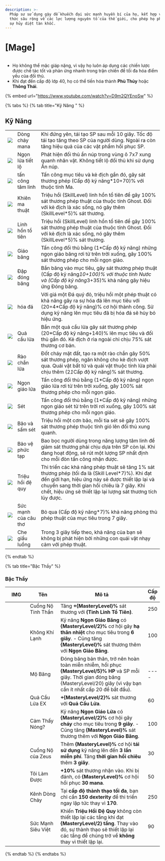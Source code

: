 ```yaml
---
description: >-
  Pháp sư sử dụng gậy để khuếch đại sức mạnh huyền bí của họ, kết hợp với kiến
  thức sâu rộng về các lực lượng nguyên tố của thế giới, cho phép họ phát động
  sự hủy diệt tàn khốc.
---
```


# \[Mage]

<figure><img src="../../.gitbook/assets/700px-1Mago.png" alt=""><figcaption></figcaption></figure>

* Họ không thể mặc giáp nặng, vì vậy họ luôn áp dụng các chiến lược được chế tác tốt và phản ứng nhanh trong trận chiến để tối đa hóa điểm yếu của đối thủ.
* Khi đạt đến cấp độ lớp 40, họ có thể tiến hóa thành **Phù Thủy** hoặc **Thông Thái**.

{% embed url="https://www.youtube.com/watch?v=D9m2QYEnoSw" %}

{% tabs %}
{% tab title="Kỹ Năng " %}
## **Kỹ Năng**

|                                                                                                                                                                                                                                                                                                                                                                           |                      |                                                                                                                                                                                                                                                                        |
| ------------------------------------------------------------------------------------------------------------------------------------------------------------------------------------------------------------------------------------------------------------------------------------------------------------------------------------------------------------------------- | -------------------- | ---------------------------------------------------------------------------------------------------------------------------------------------------------------------------------------------------------------------------------------------------------------------- |
| ![](https://arkaik-asia.gitbook.io/~gitbook/image?url=https%3A%2F%2F1735100514-files.gitbook.io%2F%7E%2Ffiles%2Fv0%2Fb%2Fgitbook-x-prod.appspot.com%2Fo%2Fspaces%252FfA1d8I6XIBkJLUE5jZHm%252Fuploads%252FhFTVeTrMrejoSP62NUxS%252F9a.png%3Falt%3Dmedia%26token%3D6cea7fde-f27a-4068-931e-d20ec3a5773a\&width=300\&dpr=4\&quality=100\&sign=c0581b9d\&sv=2)               | Dòng chảy mana       | Khi đứng yên, tái tạo SP sau mỗi 10 giây. Tốc độ tái tạo tăng theo SP của người dùng. Ngoài ra còn tăng hiệu quả của các vật phẩm hồi phục SP.                                                                                                                         |
| ![](https://arkaik-asia.gitbook.io/~gitbook/image?url=https%3A%2F%2F1735100514-files.gitbook.io%2F%7E%2Ffiles%2Fv0%2Fb%2Fgitbook-x-prod.appspot.com%2Fo%2Fspaces%252FfA1d8I6XIBkJLUE5jZHm%252Fuploads%252FFhwtcbgL4IepyBGEEZxf%252F10a.png%3Falt%3Dmedia%26token%3D94c40f1c-d2dc-48e3-b7a0-9588fe081388\&width=300\&dpr=4\&quality=100\&sign=704481f1\&sv=2)              | Ngọn lửa tiết lộ     | Phát hiện đối thủ ẩn núp trong vùng ô 7x7 xung quanh nhân vật. Không tiết lộ đối thủ khi sử dụng Ẩn núp.                                                                                                                                                               |
| ![](https://arkaik-asia.gitbook.io/~gitbook/image?url=https%3A%2F%2F1735100514-files.gitbook.io%2F%7E%2Ffiles%2Fv0%2Fb%2Fgitbook-x-prod.appspot.com%2Fo%2Fspaces%252FfA1d8I6XIBkJLUE5jZHm%252Fuploads%252F0u9Le47icQJbgMXABKtc%252F11aa%2520%281%29.png%3Falt%3Dmedia%26token%3Da1997dc9-16dc-40dc-a4a8-d84d665e8b22\&width=300\&dpr=4\&quality=100\&sign=798405df\&sv=2) | tấn công tâm linh    | Tấn công mục tiêu và kẻ địch gần đó, gây sát thương phép (Cấp độ kỹ năng\*10+70)% với thuộc tính Ma.                                                                                                                                                                   |
| ![](https://arkaik-asia.gitbook.io/~gitbook/image?url=https%3A%2F%2F1735100514-files.gitbook.io%2F%7E%2Ffiles%2Fv0%2Fb%2Fgitbook-x-prod.appspot.com%2Fo%2Fspaces%252FfA1d8I6XIBkJLUE5jZHm%252Fuploads%252FapwttSM80iLbb9hYjEWr%252F12a.png%3Falt%3Dmedia%26token%3D3b948f6c-dc75-4ed4-93bf-eca5057103dd\&width=300\&dpr=4\&quality=100\&sign=55228cd0\&sv=2)              | Khiên ma thuật       | Triệu hồi (SkillLevel) linh hồn tổ tiên để gây 100% sát thương phép thuật của thuộc tính Ghost. Đối với kẻ địch là xác sống, nó gây thêm (SkillLevel\*5)% sát thương.                                                                                                  |
| ![](https://arkaik-asia.gitbook.io/~gitbook/image?url=https%3A%2F%2F1735100514-files.gitbook.io%2F%7E%2Ffiles%2Fv0%2Fb%2Fgitbook-x-prod.appspot.com%2Fo%2Fspaces%252FfA1d8I6XIBkJLUE5jZHm%252Fuploads%252F0u9Le47icQJbgMXABKtc%252F11aa%2520%281%29.png%3Falt%3Dmedia%26token%3Da1997dc9-16dc-40dc-a4a8-d84d665e8b22\&width=300\&dpr=4\&quality=100\&sign=798405df\&sv=2) | Linh hồn tổ tiên     | Triệu hồi (SkillLevel) linh hồn tổ tiên để gây 100% sát thương phép thuật của thuộc tính Ghost. Đối với kẻ địch là xác sống, nó gây thêm (SkillLevel\*5)% sát thương.                                                                                                  |
| ![](https://arkaik-asia.gitbook.io/~gitbook/image?url=https%3A%2F%2F1735100514-files.gitbook.io%2F%7E%2Ffiles%2Fv0%2Fb%2Fgitbook-x-prod.appspot.com%2Fo%2Fspaces%252FfA1d8I6XIBkJLUE5jZHm%252Fuploads%252FWnonLJk6CFy7rRvyfeJu%252F14a.png%3Falt%3Dmedia%26token%3D07c0073e-52e2-434f-b1b5-7d487a8fa8c3\&width=300\&dpr=4\&quality=100\&sign=d1c3905f\&sv=2)              | Giáo băng            | Tấn công đối thủ bằng (1\*Cấp độ kỹ năng) những ngọn giáo băng rơi từ trên trời xuống, gây 100% sát thương phép cho mỗi ngọn giáo.                                                                                                                                     |
| ![](https://arkaik-asia.gitbook.io/~gitbook/image?url=https%3A%2F%2F1735100514-files.gitbook.io%2F%7E%2Ffiles%2Fv0%2Fb%2Fgitbook-x-prod.appspot.com%2Fo%2Fspaces%252FfA1d8I6XIBkJLUE5jZHm%252Fuploads%252FTajF4rOLAUG8fzAlKbsx%252F15a.png%3Falt%3Dmedia%26token%3D740f056d-8137-4c52-b6db-6dfc1ea9c5dd\&width=300\&dpr=4\&quality=100\&sign=358a68a1\&sv=2)              | Đập đóng băng        | Bắn băng vào mục tiêu, gây sát thương phép thuật (Cấp độ kỹ năn&#x67;_&#x31;0+100)% với thuộc tính Nước và (Cấp độ kỹ năn&#x67;_&#x33;+35)% khả năng gây hiệu ứng Đóng băng.                                                                                           |
| ![](https://arkaik-asia.gitbook.io/~gitbook/image?url=https%3A%2F%2F1735100514-files.gitbook.io%2F%7E%2Ffiles%2Fv0%2Fb%2Fgitbook-x-prod.appspot.com%2Fo%2Fspaces%252FfA1d8I6XIBkJLUE5jZHm%252Fuploads%252F8dqd4009b3IOQsaXRjIs%252F16a.png%3Falt%3Dmedia%26token%3Dd6a45d9b-5fea-4ec0-ad63-f715cd78199a\&width=300\&dpr=4\&quality=100\&sign=6e050bb7\&sv=2)              | hóa đá               | Với giá một Đá quý đỏ, triệu hồi một phép thuật có khả năng gây ra sự hóa đá lên mục tiêu với (20+4\*Cấp độ kỹ năng)% cơ hội thành công. Sử dụng kỹ năng lên mục tiêu đã bị hóa đá sẽ hủy bỏ hiệu ứng.                                                                 |
| ![](https://arkaik-asia.gitbook.io/~gitbook/image?url=https%3A%2F%2F1735100514-files.gitbook.io%2F%7E%2Ffiles%2Fv0%2Fb%2Fgitbook-x-prod.appspot.com%2Fo%2Fspaces%252FfA1d8I6XIBkJLUE5jZHm%252Fuploads%252FRyzyMpiksebeYhoTjWjw%252F17a.png%3Falt%3Dmedia%26token%3Dcdeecb75-dfe3-4385-93d2-5f7fd283eb0f\&width=300\&dpr=4\&quality=100\&sign=f9cf85ad\&sv=2)              | Quả cầu lửa          | Bắn một quả cầu lửa gây sát thương phép (20\*Cấp độ kỹ năng+140)% lên mục tiêu và đối thủ gần đó. Kẻ địch ở rìa ngoài chỉ chịu 75% sát thương cơ bản.                                                                                                                  |
| ![](https://arkaik-asia.gitbook.io/~gitbook/image?url=https%3A%2F%2F1735100514-files.gitbook.io%2F%7E%2Ffiles%2Fv0%2Fb%2Fgitbook-x-prod.appspot.com%2Fo%2Fspaces%252FfA1d8I6XIBkJLUE5jZHm%252Fuploads%252FEt1HUF0PBYIRcSSDN0vn%252F18a.png%3Falt%3Dmedia%26token%3Dfa383d5e-61d6-4853-b649-24c26d0a420c\&width=300\&dpr=4\&quality=100\&sign=6807e148\&sv=2)              | Rào chắn lửa         | Đốt cháy mặt đất, tạo ra một rào chắn gây 50% sát thương phép, ngăn không cho kẻ địch vượt qua. Quái vật bất tử và quái vật thuộc tính lửa phải chịu thêm (&#x32;_&#x31;_&#x43;ấp độ kỹ năng)% sát thương.                                                             |
| ![](https://arkaik-asia.gitbook.io/~gitbook/image?url=https%3A%2F%2F1735100514-files.gitbook.io%2F%7E%2Ffiles%2Fv0%2Fb%2Fgitbook-x-prod.appspot.com%2Fo%2Fspaces%252FfA1d8I6XIBkJLUE5jZHm%252Fuploads%252FwVKEfUDIFk1HuvjcLBE2%252F19a.png%3Falt%3Dmedia%26token%3D790f0ba0-40cd-47a1-9998-6568fdcd28e5\&width=300\&dpr=4\&quality=100\&sign=8adf397f\&sv=2)              | Ngọn giáo lửa        | Tấn công đối thủ bằng (1\*Cấp độ kỹ năng) ngọn giáo lửa rơi từ trên trời xuống, gây 100% sát thương phép cho mỗi ngọn giáo.                                                                                                                                            |
| ![](https://arkaik-asia.gitbook.io/~gitbook/image?url=https%3A%2F%2F1735100514-files.gitbook.io%2F%7E%2Ffiles%2Fv0%2Fb%2Fgitbook-x-prod.appspot.com%2Fo%2Fspaces%252FfA1d8I6XIBkJLUE5jZHm%252Fuploads%252FOpaPmEFERsyWKqUWjLj2%252F20a.png%3Falt%3Dmedia%26token%3Db5f8c18b-1202-4a1a-bffa-3473d5d10a03\&width=300\&dpr=4\&quality=100\&sign=4b8e4d30\&sv=2)              | Sét                  | Tấn công đối thủ bằng (1\*Cấp độ kỹ năng) những ngọn giáo sét từ trên trời rơi xuống, gây 100% sát thương phép cho mỗi ngọn giáo.                                                                                                                                      |
| ![](https://arkaik-asia.gitbook.io/~gitbook/image?url=https%3A%2F%2F1735100514-files.gitbook.io%2F%7E%2Ffiles%2Fv0%2Fb%2Fgitbook-x-prod.appspot.com%2Fo%2Fspaces%252FfA1d8I6XIBkJLUE5jZHm%252Fuploads%252FNdwucy708d3iCdtlXJ4I%252F21a.png%3Falt%3Dmedia%26token%3De32fde27-99bd-4711-b4f3-12c91ea4c4af\&width=300\&dpr=4\&quality=100\&sign=5eb503b1\&sv=2)              | Bão và sấm sét       | Triệu hồi một cơn bão, mỗi tia sét sẽ gây 100% sát thương phép thuộc tính gió lên đối thủ xung quanh.                                                                                                                                                                  |
| ![](https://arkaik-asia.gitbook.io/~gitbook/image?url=https%3A%2F%2F1735100514-files.gitbook.io%2F%7E%2Ffiles%2Fv0%2Fb%2Fgitbook-x-prod.appspot.com%2Fo%2Fspaces%252FfA1d8I6XIBkJLUE5jZHm%252Fuploads%252FN6hB1RYMe1cO8UPMrBaH%252F157a.png%3Falt%3Dmedia%26token%3D84303e95-91b0-4dd3-bc63-2d6896e88535\&width=300\&dpr=4\&quality=100\&sign=af9133b3\&sv=2)             | Bảo vệ phức tạp      | Bao bọc người dùng trong năng lượng tâm linh để giảm sát thương phải chịu dựa trên SP còn lại. Khi đang hoạt động, sẽ rút một lượng SP nhất định cho mỗi đòn tấn công nhận được.                                                                                       |
| ![](https://arkaik-asia.gitbook.io/~gitbook/image?url=https%3A%2F%2F1735100514-files.gitbook.io%2F%7E%2Ffiles%2Fv0%2Fb%2Fgitbook-x-prod.appspot.com%2Fo%2Fspaces%252FfA1d8I6XIBkJLUE5jZHm%252Fuploads%252FyY2mNC6Yd3DcKV7SdS4O%252F758a.png%3Falt%3Dmedia%26token%3D94d57d7c-e25b-463a-87d9-415da401f407\&width=300\&dpr=4\&quality=100\&sign=f116b93d\&sv=2)             | Triệu hồi đệ quy     | Thi triển các khả năng phép thuật sẽ tăng 1% sát thương phép (tối đa là (Skill Level\*7)%). Khi đạt đến giới hạn, hiệu ứng này sẽ được thiết lập lại và chuyển sang thời gian hồi chiêu là 7 giây. Khi chết, hiệu ứng sẽ thiết lập lại lượng sát thương tích lũy được. |
| ![](https://arkaik-asia.gitbook.io/~gitbook/image?url=https%3A%2F%2F1735100514-files.gitbook.io%2F%7E%2Ffiles%2Fv0%2Fb%2Fgitbook-x-prod.appspot.com%2Fo%2Fspaces%252FfA1d8I6XIBkJLUE5jZHm%252Fuploads%252Fx4P99ONflKQ3eB6ZcRRx%252F759a.png%3Falt%3Dmedia%26token%3Dc9264495-479d-4257-88af-634193dbc08b\&width=300\&dpr=4\&quality=100\&sign=6fa0bd48\&sv=2)             | Sức mạnh của câu thơ | Bỏ qua (Cấp độ kỹ năng\*7)% khả năng phòng thủ phép thuật của mục tiêu trong 7 giây.                                                                                                                                                                                   |
| ![](https://arkaik-asia.gitbook.io/~gitbook/image?url=https%3A%2F%2F1735100514-files.gitbook.io%2F%7E%2Ffiles%2Fv0%2Fb%2Fgitbook-x-prod.appspot.com%2Fo%2Fspaces%252FfA1d8I6XIBkJLUE5jZHm%252Fuploads%252Frz4bT95COZgKC8RG2PG2%252F760a.png%3Falt%3Dmedia%26token%3Db19f7a3c-bda0-4eb4-8187-cb67c66673f3\&width=300\&dpr=4\&quality=100\&sign=1e12651\&sv=2)              | Che giấu luồng       | Trong 3 giây tiếp theo, khả năng của bạn sẽ không bị phát hiện bởi những con quái vật nhạy cảm với phép thuật.                                                                                                                                                         |
{% endtab %}

{% tab title="Bậc Thầy" %}
### Bậc Thầy

<table><thead><tr><th width="84">IMG</th><th width="119">Tên</th><th width="392">Mô tả</th><th>Cấp độ</th></tr></thead><tbody><tr><td><img src="../../.gitbook/assets/11aa (1).png" alt=""></td><td>Cuồng Nộ Tinh Thần</td><td>Tăng <strong>+{MasteryLevel}%</strong> sát thương với <strong>(Tinh Linh Tổ Tiên)</strong>.</td><td>250</td></tr><tr><td><img src="../../.gitbook/assets/14a.png" alt=""></td><td>Không Khí Lạnh</td><td>Kỹ năng <strong>Ngọn Giáo Băng</strong> có <strong>{MasteryLevel/2}%</strong> cơ hội gây <strong>hạ thân nhiệt</strong> cho mục tiêu trong <strong>6 giây</strong>. - Cũng tăng <strong>{MasteryLevel}%</strong> sát thương thêm với <strong>Ngọn Giáo Băng</strong>.</td><td>100</td></tr><tr><td><img src="../../.gitbook/assets/15a.png" alt=""></td><td>Mộ Băng</td><td>Đóng băng bản thân, trở nên hoàn toàn miễn nhiễm, hồi phục <strong>{MasteryLevel/5}% HP</strong> và SP mỗi giây. Thời gian đóng băng {MasteryLevel/20} giây (vì vậy bạn cần ít nhất cấp 20 để bắt đầu).</td><td>----</td></tr><tr><td><img src="../../.gitbook/assets/17a.png" alt=""></td><td>Quả Cầu Lửa EX</td><td><strong>+{MasteryLevel/2}%</strong> sát thương với <strong>Quả Cầu Lửa</strong>.</td><td>60</td></tr><tr><td><img src="../../.gitbook/assets/19a.png" alt=""></td><td>Cảm Thấy Nóng?</td><td>Kỹ năng <strong>Ngọn Giáo Lửa</strong> có <strong>{MasteryLevel/2}%</strong> cơ hội gây <strong>cháy</strong> cho mục tiêu trong <strong>9 giây</strong>. - Cũng tăng <strong>{MasteryLevel}%</strong> sát thương thêm với <strong>Ngọn Giáo Băng</strong>.</td><td>100</td></tr><tr><td><img src="../../.gitbook/assets/21a.png" alt=""></td><td>Cuồng Nộ của Zeus</td><td>Thêm <strong>{MasteryLevel}%</strong> cơ hội <strong>tái sử dụng</strong> kỹ năng lên đến <strong>3 lần miễn phí</strong>. Tăng <strong>thời gian hồi chiêu</strong> thêm <strong>3 giây</strong>.</td><td>30</td></tr><tr><td><img src="../../.gitbook/assets/157a.png" alt=""></td><td>Tôi Làm Được</td><td><strong>+10%</strong> sát thương nhận vào. Khi bị đánh, có <strong>{MasteryLevel}%</strong> cơ hội hồi phục <strong>30 mana</strong>.</td><td>50</td></tr><tr><td><img src="../../.gitbook/assets/760a.png" alt=""></td><td>Kênh Dòng Chảy</td><td>Tại <strong>cấp độ thành thạo tối đa</strong>, bạn chỉ cần <strong>150 dexterity</strong> để thi triển ngay lập tức thay vì <strong>170</strong>.</td><td>250</td></tr><tr><td><img src="../../.gitbook/assets/image (132).png" alt="" data-size="original"></td><td>Sức Mạnh Siêu Việt</td><td>Khiến <strong>Triệu Hồi Đệ Quy</strong> không còn thiết lập lại các tầng khi đạt <strong>{MasteryLevel/2} tầng</strong>. Thay vào đó, sự thành thạo sẽ thiết lập lại các tầng để chúng trở về <strong>không</strong> thay vì thiết lập lại.</td><td>90</td></tr></tbody></table>
{% endtab %}
{% endtabs %}







